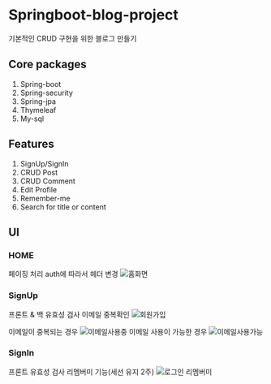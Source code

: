 # Springboot-blog-project
기본적인 CRUD 구현을 위한 블로그 만들기

## Core packages
1. Spring-boot
2. Spring-security
3. Spring-jpa
4. Thymeleaf
5. My-sql

## Features
1. SignUp/SignIn
2. CRUD Post
3. CRUD Comment
4. Edit Profile
5. Remember-me
6. Search for title or content

## UI
### HOME
페이징 처리
auth에 따라서 헤더 변경
![홈화면](https://user-images.githubusercontent.com/66056101/138718758-cd493eac-171f-4af1-ba8a-6c2660c2cf3b.png)

### SignUp
프론트 & 백 유효성 검사
이메일 중복확인
![회원가입](https://user-images.githubusercontent.com/66056101/138718951-4d9f2f93-a98d-4e58-b804-a7f4989591f8.png)

이메일이 중복되는 경우
![이메일사용중](https://user-images.githubusercontent.com/66056101/138719224-18fb1ac1-c73d-4b8e-a19d-477752219b67.png)
이메일 사용이 가능한 경우
![이메일사용가능](https://user-images.githubusercontent.com/66056101/138719239-ba8e5769-78a0-4aba-bc50-6860c5a75ccb.png)


### SignIn
프론트 유효성 검사
리멤버미 기능(세선 유지 2주)
![로그인 리멤버미](https://user-images.githubusercontent.com/66056101/138719075-ac137ddd-56e0-4be9-b50a-f71e2ad4869d.png)

###

